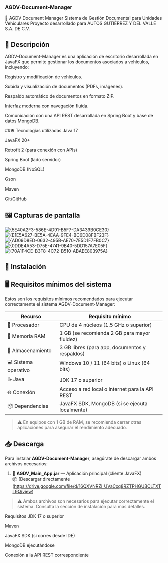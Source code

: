### AGDV-Document-Manager
🚗 AGDV Document Manager
Sistema de Gestión Documental para Unidades Vehiculares
Proyecto desarrollado para AUTOS GUTIÉRREZ Y DEL VALLE S.A. DE C.V.

## 📄 Descripción
AGDV-Document-Manager es una aplicación de escritorio desarrollada en JavaFX que permite gestionar los documentos asociados a vehículos, incluyendo:

Registro y modificación de vehículos.

Subida y visualización de documentos (PDFs, imágenes).

Respaldo automático de documentos en formato ZIP.

Interfaz moderna con navegación fluida.

Comunicación con una API REST desarrollada en Spring Boot y base de datos MongoDB.

##⚙️ Tecnologías utilizadas
Java 17

JavaFX 20+

Retrofit 2 (para conexión con APIs)

Spring Boot (lado servidor)

MongoDB (NoSQL)

Gson

Maven

Git/GitHub

## 🖼️ Capturas de pantalla
![{5E40A2F3-586E-4D91-B5F7-DA3439B0CE30}](https://github.com/user-attachments/assets/f9305c8e-54f8-485c-8f5e-89e98c4ee20e)
![{E1E5A627-BE5A-4EAA-9FE4-BC6D08FBF23F}](https://github.com/user-attachments/assets/80974818-4221-44e6-af63-da5823e9c9f6)
![{AD09D8ED-0632-495B-AE70-7E5D1F7FB0C7}](https://github.com/user-attachments/assets/2593a097-d7af-4209-a978-53c306aea95e)
![{0DDE4A53-D75E-4741-9B40-5DD157A7E05F}](https://github.com/user-attachments/assets/8e02876d-6ff9-40aa-a01f-e5c3540545b2)
![{70A1F4CE-B3F8-4C72-B510-ABAEE803975A}](https://github.com/user-attachments/assets/6cd6bd3e-d425-4f4c-ab84-14b7d66bc243)


## 🚀 Instalación

## 🖥️ Requisitos mínimos del sistema

Estos son los requisitos mínimos recomendados para ejecutar correctamente el sistema AGDV-Document-Manager:

| Recurso              | Requisito mínimo                         |
|----------------------|------------------------------------------|
| 🧠 Procesador         | CPU de 4 núcleos (1.5 GHz o superior)     |
| 💾 Memoria RAM        | 1 GB (se recomienda 2 GB para mayor fluidez) |
| 💽 Almacenamiento     | 3 GB libres (para app, documentos y respaldos) |
| 💻 Sistema operativo  | Windows 10 / 11 (64 bits) o Linux (64 bits) |
| ☕ Java               | JDK 17 o superior                        |
| 🌐 Conexión           | Acceso a red local o internet para la API REST |
| 📦 Dependencias       | JavaFX SDK, MongoDB (si se ejecuta localmente) |

> ⚠️ En equipos con 1 GB de RAM, se recomienda cerrar otras aplicaciones para asegurar el rendimiento adecuado.

## 📥 Descarga

Para instalar **AGDV-Document-Manager**, asegúrate de descargar ambos archivos necesarios:

1. 🔧 **AGDV_Main_App.jar** — Aplicación principal (cliente JavaFX)  
   📦 [Descargar directamente (https://drive.google.com/file/d/16QXVNRZi_UVaCxq8RZTPHGUBCLTXTL9Q/view)


> ⚠️ Ambos archivos son necesarios para ejecutar correctamente el sistema. Consulta la sección de instalación para más detalles.

Requisitos
JDK 17 o superior

Maven

JavaFX SDK (si corres desde IDE)

MongoDB ejecutándose

Conexión a la API REST correspondiente
